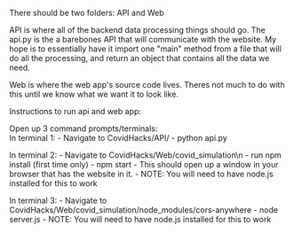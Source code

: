 There should be two folders: API and Web

API is where all of the backend data processing things should go. The api.py is the a barebones API that will communicate with the website.
My hope is to essentially have it import one "main" method from a file that will do all the processing, and return an object that contains all the data we need. 

Web is where the web app's source code lives. Theres not much to do with this until we know what we want it to look like. 

Instructions to run api and web app:

Open up 3 command prompts/terminals:\
In terminal 1: 
    - Navigate to CovidHacks/API/ 
    - python api.py

In terminal 2: 
    - Navigate to CovidHacks/Web/covid_simulation\n
    - run npm install (first time only)
    - npm start
    - This should open up a window in your browser that has the website in it.
    - NOTE: You will need to have node.js installed for this to work
 
 In terminal 3: 
    - Navigate to CovidHacks/Web/covid_simulation/node_modules/cors-anywhere
    - node server.js
    - NOTE: You will need to have node.js installed for this to work
